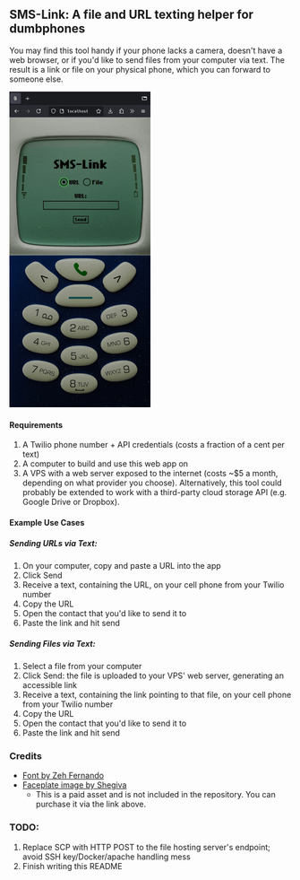 ## SMS-Link: A file and URL texting helper for dumbphones

You may find this tool handy if your phone lacks a camera, doesn't have a web browser, or if you'd like to send files from your computer via text. The result is a link or file on your physical phone, which you can forward to someone else.

<img src="demo.gif" width=50%>

#### Requirements

1. A Twilio phone number + API credentials (costs a fraction of a cent per text)
2. A computer to build and use this web app on
3. A VPS with a web server exposed to the internet (costs ~$5 a month, depending on what provider you choose). Alternatively, this tool could probably be extended to work with a third-party cloud storage API (e.g. Google Drive or Dropbox).

#### Example Use Cases

##### Sending URLs via Text:

1. On your computer, copy and paste a URL into the app
2. Click Send
3. Receive a text, containing the URL, on your cell phone from your Twilio number
4. Copy the URL
5. Open the contact that you'd like to send it to
6. Paste the link and hit send

##### Sending Files via Text:

1. Select a file from your computer
2. Click Send: the file is uploaded to your VPS' web server, generating an accessible link
3. Receive a text, containing the link pointing to that file, on your cell phone from your Twilio number
4. Copy the URL
5. Open the contact that you'd like to send it to
6. Paste the link and hit send

### Credits

* [Font by Zeh Fernando](https://www.dafont.com/nokia-cellphone.font)
* [Faceplate image by Shegiva](https://shegiva.gumroad.com/l/iphonewallpaperretro?layout=profile&recommended_by=library)
  * This is a paid asset and is not included in the repository. You can purchase it via the link above.

### TODO:

1. Replace SCP with HTTP POST to the file hosting server's endpoint; avoid SSH key/Docker/apache handling mess
2. Finish writing this README
